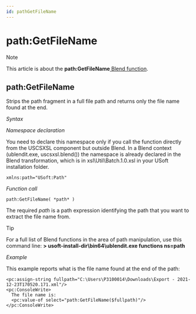 ```yaml
---
id: pathGetFileName
---
```


# path:GetFileName



> [!NOTE]
> This article is about the **path:GetFileName**[ Blend function](/docs/Repositories/Blend%20functions).

## **path:GetFileName**

Strips the path fragment in a full file path and returns only the file name found at the end.

*Syntax*

*Namespace declaration*

You need to declare this namespace only if you call the function directly from the USCSXSL component but outside Blend. In a Blend context (ublendit.exe, uscsxsl.blend()) the namespace is already declared in the Blend transformation, which is in xsl\\Util\\Batch.1.0.xsl in your USoft installation folder.

```
xmlns:path="USoft:Path"
```

*Function call*

```
path:GetFileName( *path* )
```

The required *path* is a path expression identifying the path that you want to extract the file name from.

> [!TIP]
> For a full list of Blend functions in the area of path manipulation, use this command line:
**> usoft-install-dir\\bin64\\ublendit.exe functions ns=path**

*Example*

This example reports what is the file name found at the end of the path:

```language-xml
<pc:assign-string fullpath="C:\Users\P3100014\Downloads\Export - 2021-12-23T170520.171.xml"/>
<pc:ConsoleWrite>
  The file name is:
  <pc:value-of select="path:GetFileName($fullpath)"/>
</pc:ConsoleWrite>
```

 